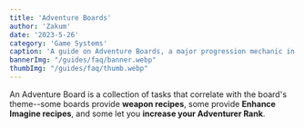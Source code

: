 ```yaml
---
title: 'Adventure Boards'
author: 'Zakum'
date: '2023-5-26'
category: 'Game Systems'
caption: 'A guide on Adventure Boards, a major progression mechanic in BLUE PROTOCOL.'
bannerImg: "/guides/faq/banner.webp"
thumbImg: "/guides/faq/thumb.webp"
---
```


An Adventure Board is a collection of tasks that correlate with the board's theme--some boards provide **weapon recipes**, some provide **Enhance Imagine recipes**, and some let you **increase your Adventurer Rank**.
